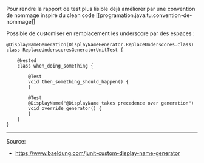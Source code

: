 
Pour rendre la rapport de test plus lisible déjà améliorer par une convention de nommage inspiré du clean code [[programation.java.tu.convention-de-nommage]]

Possible de customiser en remplacement les underscore par des espaces : 
```
@DisplayNameGeneration(DisplayNameGenerator.ReplaceUnderscores.class)
class ReplaceUnderscoresGeneratorUnitTest {

    @Nested
    class when_doing_something {

        @Test
        void then_something_should_happen() {
        }

        @Test
        @DisplayName("@DisplayName takes precedence over generation")
        void override_generator() {
        }
    }
}
```
--- 

Source:
- https://www.baeldung.com/junit-custom-display-name-generator
